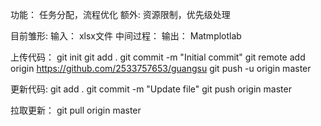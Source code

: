 功能：
任务分配，流程优化
额外:
资源限制，优先级处理

目前雏形:
输入：
xlsx文件
中间过程：
输出：
Matmplotlab

上传代码：
git init
git add .
git commit -m "Initial commit"
git remote add origin https://github.com/2533757653/guangsu
git push -u origin master

更新代码:
git add .
git commit -m "Update file"
git push origin master

拉取更新：
git pull origin master


